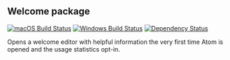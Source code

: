 ## Welcome package
[![macOS Build Status](https://travis-ci.org/atom/welcome.svg?branch=master)](https://travis-ci.org/atom/welcome)
[![Windows Build Status](https://ci.appveyor.com/api/projects/status/c3ssyte35ivvnt62/branch/master?svg=true)](https://ci.appveyor.com/project/Atom/welcome/branch/master)
[![Dependency Status](https://david-dm.org/atom/welcome.svg)](https://david-dm.org/atom/welcome)

Opens a welcome editor with helpful information the very first time Atom is opened and the usage statistics opt-in.
